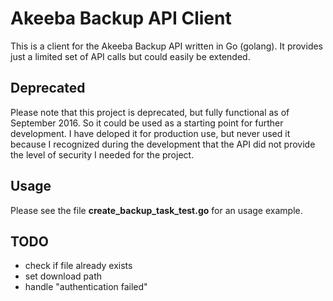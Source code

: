# Akeeba Backup API Client
This is a client for the Akeeba Backup API written in Go (golang). It provides just a limited set of API calls but could easily be extended.

## Deprecated
Please note that this project is deprecated, but fully functional as of September 2016. So it could be used as a starting point for further development. I have deloped it for production use, but never used it because I recognized during the development that the API did not provide the level of security I needed for the project.

## Usage
Please see the file **create_backup_task_test.go** for an usage example.

## TODO
- check if file already exists
- set download path
- handle "authentication failed"

